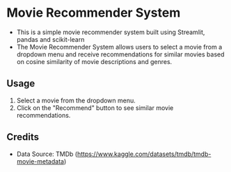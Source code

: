 # Movie Recommender System


- This is a simple movie recommender system built using Streamlit, pandas and scikit-learn
- The Movie Recommender System allows users to select a movie from a dropdown menu and receive recommendations for similar movies based on cosine similarity of movie descriptions and genres.

## Usage

1. Select a movie from the dropdown menu.
2. Click on the "Recommend" button to see similar movie recommendations.

## Credits

- Data Source: TMDb (https://www.kaggle.com/datasets/tmdb/tmdb-movie-metadata)
